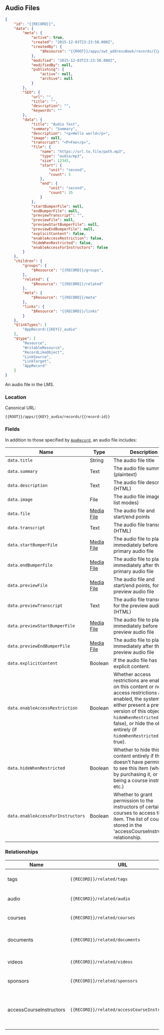 ## Audio Files

```json
{
    "id": "{{RECORD}}",
    "data": {
        "meta": {
            "active": true,
            "created": "2015-12-03T23:23:50.000Z",
            "createdBy": {
                "$Resource": "{{ROOT}}/apps/swt_addressBook/records/{{person-id}}",
            },
            "modified": "2015-12-03T23:23:50.000Z",
            "modifiedBy": null,
            "publishing": {
                "active": null,
                "archive": null
            }
        },
        "SEO": {
	        "url": "",
	        "title": "",
	        "description": "",
	        "keywords": ""
	    },
        "data": {
            "title": "Audio Test",
            "summary": "Summary",
            "description": "<p>Hello world</p>",
            "image": null,
            "transcript": "<P>Foo</p>",
            "file": {
                "name": "https://url.to.file/path.mp3",
                "type": "audio/mp3",
                "size": 12345,
                "start": {
                    "unit": "second",
                    "count": 5
                },
                "end": {
                    "unit": "second",
                    "count": 35
                }
            },
            "startBumperFile": null,
			"endBumperFile": null,
			"previewTranscript": "",
			"previewFile": null,
			"previewStartBumperFile": null,
			"previewEndBumperFile": null,
            "explicitContent": false,
            "enableAccessRestriction": false,
            "hideWhenRestricted": false,
            "enableAccessForInstructors": false
        }
    },
    "children": {
        "groups": {
            "$Resource": "{{RECORD}}/groups",
        },
        "related": {
            "$Resource": "{{RECORD}}/related"
        },
        "meta": {
            "$Resource": "{{RECORD}}/meta"
        },
        "links": {
            "$Resource": "{{RECORD}}/links"
        }
    },
    "$linkTypes": [
        "AppRecord:{{KEY}}_audio"
    ],
    "$type": [
        "Resource",
        "WritableResource",
        "RecordLikeObject",
        "LinkSource",
        "LinkTarget",
        "AppRecord"
    ]
}
```

An audio file in the LMS.

### Location

Canonical URL:

``{{ROOT}}/apps/{{KEY}_audio/records/{{record-id}}``

### Fields

In addition to those specified by [``AppRecord``](#record-apprecord), an audio file includes:

Name | Type | Description
---- | ---- | -----------
``data.title`` | String | The audio file title
``data.summary`` | Text | The audio file summary (plaintext)
``data.description`` | Text | The audio file description (HTML)
``data.image`` | File | The audio file image (for list modes)
``data.file`` | [Media File](#media-file) | The audio file and start/end points
``data.transcript`` | Text | The audio file transcript (HTML)
``data.startBumperFile`` | [Media File](#media-file) | The audio file to play immediately before the primary audio file
``data.endBumperFile`` | [Media File](#media-file) | The audio file to play immediately after the primary audio file
``data.previewFile`` | [Media File](#media-file) | The audio file and start/end points, for the preview audio file
``data.previewTranscript`` | Text | The audio file transcript for the preview audio file (HTML)
``data.previewStartBumperFile`` | [Media File](#media-file) | The audio file to play immediately before the preview audio file
``data.previewEndBumperFile`` | [Media File](#media-file) | The audio file to play immediately after the preview audio file
``data.explicitContent`` | Boolean | If the audio file has explicit content.
``data.enableAccessRestriction`` | Boolean | Whether access restrictions are enabled on this content or not. If access restrictions are enabled, the system will either present a preview version of this object (if ``hideWhenRestricted`` is false), or hide the object entirely (if ``hideWhenRestricted`` is true).
``data.hideWhenRestricted`` | Boolean | Whether to hide this content entirely if the user doesn't have permission to see this item (whether by purchasing it, or by being a course instructor, etc.)
``data.enableAccessForInstructors`` | Boolean | Whether to grant permission to the instructors of certain courses to access this item. The list of courses is stored in the 'accessCourseInstructors' relationship.

### Relationships

Name | URL | Description | Item Type
--- | --- | --- | ---
tags | ``{{RECORD}}/related/tags`` | Tags for this audio file | [``AppRecordList``](#collection-types) with [Tag](#tags) objects.
audio | ``{{RECORD}}/related/audio`` | Related audio files | [``AppRecordList``](#collection-types) with [Audio File](#audio-files) objects.
courses | ``{{RECORD}}/related/courses`` | Related courses | [``AppRecordList``](#collection-types) with [Course](#courses) objects.
documents | ``{{RECORD}}/related/documents`` | Related documents | [``AppRecordList``](#collection-types) with [Document](#documents) objects.
videos | ``{{RECORD}}/related/videos`` | Related videos | [``AppRecordList``](#collection-types) with [Video](#videos) objects.
sponsors | ``{{RECORD}}/related/sponsors`` | Related sponsors | [``AppRecordList``](#collection-types) with [Sponsor](#sponros) objects.
accessCourseInstructors | ``{{RECORD}}/related/accessCourseInstructors`` | Courses whose instructors have access to this object | [``AppRecordList``](#collection-types) with [Course](#courses) objects.

